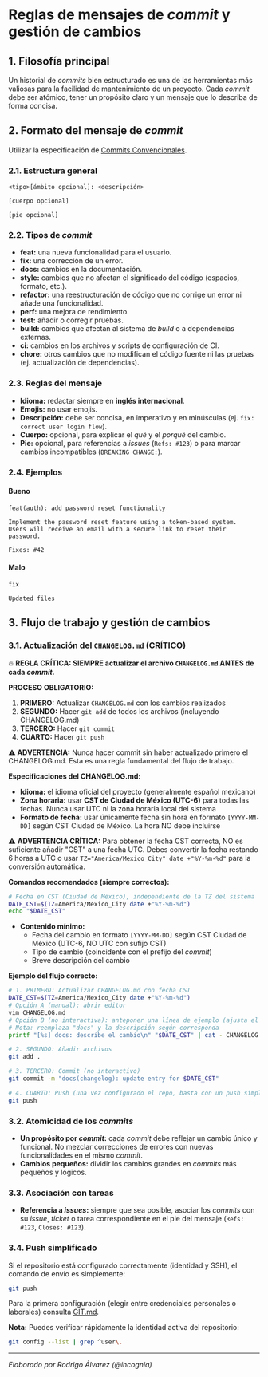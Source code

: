# Reglas de mensajes de *commit* y gestión de cambios

## 1. Filosofía principal

Un historial de *commits* bien estructurado es una de las herramientas más valiosas para la facilidad de mantenimiento de un proyecto. Cada *commit* debe ser atómico, tener un propósito claro y un mensaje que lo describa de forma concisa.

## 2. Formato del mensaje de *commit*

Utilizar la especificación de [Commits Convencionales](https://www.conventionalcommits.org/en/v1.0.0/).

### 2.1. Estructura general

```
<tipo>[ámbito opcional]: <descripción>

[cuerpo opcional]

[pie opcional]
```

### 2.2. Tipos de *commit*

- **feat:** una nueva funcionalidad para el usuario.
- **fix:** una corrección de un error.
- **docs:** cambios en la documentación.
- **style:** cambios que no afectan el significado del código (espacios, formato, etc.).
- **refactor:** una reestructuración de código que no corrige un error ni añade una funcionalidad.
- **perf:** una mejora de rendimiento.
- **test:** añadir o corregir pruebas.
- **build:** cambios que afectan al sistema de *build* o a dependencias externas.
- **ci:** cambios en los archivos y scripts de configuración de CI.
- **chore:** otros cambios que no modifican el código fuente ni las pruebas (ej. actualización de dependencias).

### 2.3. Reglas del mensaje

- **Idioma:** redactar siempre en **inglés internacional**.
- **Emojis:** no usar emojis.
- **Descripción:** debe ser concisa, en imperativo y en minúsculas (ej. `fix: correct user login flow`).
- **Cuerpo:** opcional, para explicar el *qué* y el *porqué* del cambio.
- **Pie:** opcional, para referencias a *issues* (`Refs: #123`) o para marcar cambios incompatibles (`BREAKING CHANGE:`).

### 2.4. Ejemplos

#### Bueno

```
feat(auth): add password reset functionality

Implement the password reset feature using a token-based system.
Users will receive an email with a secure link to reset their password.

Fixes: #42
```

#### Malo

```
fix
```

```
Updated files
```

## 3. Flujo de trabajo y gestión de cambios

### 3.1. Actualización del `CHANGELOG.md` (CRÍTICO)

🔥 **REGLA CRÍTICA: SIEMPRE actualizar el archivo `CHANGELOG.md` ANTES de cada *commit*.**

**PROCESO OBLIGATORIO:**
1. **PRIMERO:** Actualizar `CHANGELOG.md` con los cambios realizados
2. **SEGUNDO:** Hacer `git add` de todos los archivos (incluyendo CHANGELOG.md)
3. **TERCERO:** Hacer `git commit`
4. **CUARTO:** Hacer `git push`

**⚠️ ADVERTENCIA:** Nunca hacer commit sin haber actualizado primero el CHANGELOG.md. Esta es una regla fundamental del flujo de trabajo.

**Especificaciones del CHANGELOG.md:**
- **Idioma:** el idioma oficial del proyecto (generalmente español mexicano)
- **Zona horaria:** usar **CST de Ciudad de México (UTC-6)** para todas las fechas. Nunca usar UTC ni la zona horaria local del sistema
- **Formato de fecha:** usar únicamente fecha sin hora en formato `[YYYY-MM-DD]` según CST Ciudad de México. La hora NO debe incluirse

⚠️ **ADVERTENCIA CRÍTICA:** Para obtener la fecha CST correcta, NO es suficiente añadir "CST" a una fecha UTC. Debes convertir la fecha restando 6 horas a UTC o usar `TZ="America/Mexico_City" date +"%Y-%m-%d"` para la conversión automática.

**Comandos recomendados (siempre correctos):**
```bash
# Fecha en CST (Ciudad de México), independiente de la TZ del sistema
DATE_CST=$(TZ=America/Mexico_City date +"%Y-%m-%d")
echo "$DATE_CST"
```

- **Contenido mínimo:**
  - Fecha del cambio en formato `[YYYY-MM-DD]` según CST Ciudad de México (UTC-6, NO UTC con sufijo CST)
  - Tipo de cambio (coincidente con el prefijo del *commit*)
  - Breve descripción del cambio

**Ejemplo del flujo correcto:**
```bash
# 1. PRIMERO: Actualizar CHANGELOG.md con fecha CST
DATE_CST=$(TZ=America/Mexico_City date +"%Y-%m-%d")
# Opción A (manual): abrir editor
vim CHANGELOG.md
# Opción B (no interactiva): anteponer una línea de ejemplo (ajusta el tipo y descripción)
# Nota: reemplaza "docs" y la descripción según corresponda
printf "[%s] docs: describe el cambio\n" "$DATE_CST" | cat - CHANGELOG.md > CHANGELOG.tmp && mv CHANGELOG.tmp CHANGELOG.md

# 2. SEGUNDO: Añadir archivos
git add .

# 3. TERCERO: Commit (no interactivo)
git commit -m "docs(changelog): update entry for $DATE_CST"

# 4. CUARTO: Push (una vez configurado el repo, basta con un push simple)
git push
```

### 3.2. Atomicidad de los *commits*

- **Un propósito por *commit*:** cada *commit* debe reflejar un cambio único y funcional. No mezclar correcciones de errores con nuevas funcionalidades en el mismo *commit*.
- **Cambios pequeños:** dividir los cambios grandes en *commits* más pequeños y lógicos.

### 3.3. Asociación con tareas

- **Referencia a *issues*:** siempre que sea posible, asociar los *commits* con su *issue*, *ticket* o tarea correspondiente en el pie del mensaje (`Refs: #123`, `Closes: #123`).

### 3.4. Push simplificado

Si el repositorio está configurado correctamente (identidad y SSH), el comando de envío es simplemente:

```bash
git push
```

Para la primera configuración (elegir entre credenciales personales o laborales) consulta [GIT.md](./GIT.md#configuración-inicial-y-ssh-por-contexto).

**Nota:** Puedes verificar rápidamente la identidad activa del repositorio:
```bash
git config --list | grep ^user\.
```

---

*Elaborado por Rodrigo Álvarez (@incognia)*

